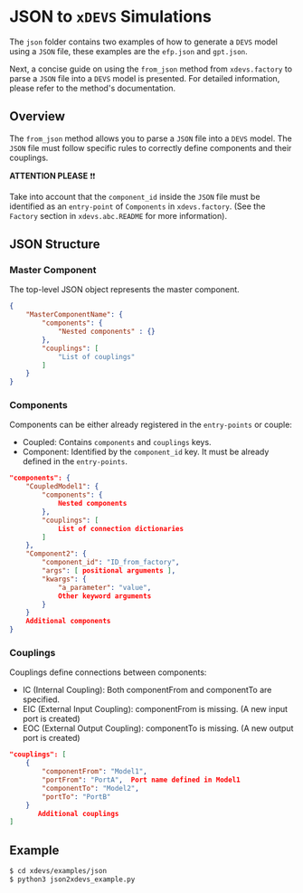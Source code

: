 # JSON to `xDEVS` Simulations

The `json` folder contains two examples of how to generate a `DEVS` model using a `JSON` file, these examples are the `efp.json` and `gpt.json`.

Next, a concise guide on using the `from_json` method from `xdevs.factory` to parse a `JSON` file into a `DEVS` model is presented. 
For detailed information, please refer to the method's documentation.

## Overview

The `from_json` method allows you to parse a `JSON` file into a `DEVS` model. The `JSON` file must follow specific rules to correctly define components and their couplings.

**ATTENTION PLEASE**  ❗❗

 Take into account that the `component_id` inside the `JSON` file must be identified as an `entry-point` of `Components`  in `xdevs.factory`. (See the `Factory` section in `xdevs.abc.README` for more information).


## JSON Structure

### Master Component

The top-level JSON object represents the master component.

```json
{
    "MasterComponentName": {
        "components": {
            "Nested components" : {}
        },
        "couplings": [
            "List of couplings"
        ]
    }
}
```

### Components

Components can be either already registered in the `entry-points` or couple:

* Coupled: Contains `components` and `couplings` keys. 
* Component: Identified by the `component_id` key. It must be already defined in the `entry-points`.


```json
"components": {
    "CoupledModel1": {
        "components": {
            Nested components 
        },
        "couplings": [
            List of connection dictionaries
        ]
    },
    "Component2": {
        "component_id": "ID_from_factory",
        "args": [ positional arguments ],
        "kwargs": {
            "a_parameter": "value",
            Other keyword arguments
        }
    }
    Additional components
}

```

### Couplings
Couplings define connections between components:

* IC (Internal Coupling): Both componentFrom and componentTo are specified.
* EIC (External Input Coupling): componentFrom is missing. (A new input port is created)
* EOC (External Output Coupling): componentTo is missing. (A new output port is created)

```json
"couplings": [
    {
        "componentFrom": "Model1",
        "portFrom": "PortA",  Port name defined in Model1
        "componentTo": "Model2",
        "portTo": "PortB"
    }
       Additional couplings
]
```  

## Example

```bash
$ cd xdevs/examples/json
$ python3 json2xdevs_example.py
```
